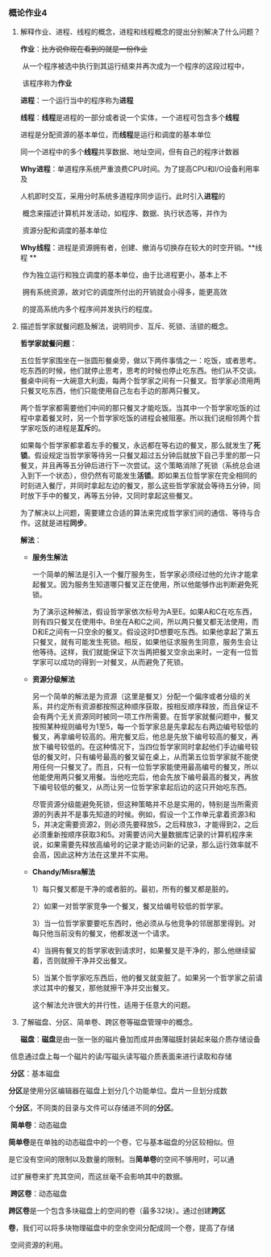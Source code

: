 ### 概论作业4

1. 解释作业、进程、线程的概念，进程和线程概念的提出分别解决了什么问题？

   **作业**：~~比方说你现在看到的就是一份作业~~

   ​           从一个程序被选中执行到其运行结束并再次成为一个程序的这段过程中，

   ​           该程序称为**作业**

   **进程**：一个运行当中的程序称为**进程**

   **线程**：**线程**是进程的一部分或者说一个实体，一个进程可包含多个**线程**

   ​           进程是分配资源的基本单位，而**线程**是运行和调度的基本单位

   ​           同一个进程中的多个**线程**共享数据、地址空间，但有自己的程序计数器

   **Why进程**：单道程序系统严重浪费CPU时间。为了提高CPU和I/O设备利用率及

   ​                    人机即时交互，采用分时系统多道程序同步运行。此时引入**进程**的

   ​                    概念来描述计算机并发活动，如程序、数据、执行状态等，并作为

   ​                    资源分配和调度的基本单位

   **Why线程**：进程是资源拥有者，创建、撤消与切换存在较大的时空开销。**线程 **

   ​                    作为独立运行和独立调度的基本单位，由于比进程更小，基本上不

   ​                    拥有系统资源，故对它的调度所付出的开销就会小得多，能更高效

   ​                    的提高系统内多个程序间并发执行的程度。

2. 描述哲学家就餐问题及解法，说明同步、互斥、死锁、活锁的概念。

   **哲学家就餐问题**：

   ​        五位哲学家围坐在一张圆形餐桌旁，做以下两件事情之一：吃饭，或者思考。吃东西的时候，他们就停止思考，思考的时候也停止吃东西。他们从不交谈。餐桌中间有一大碗意大利面，每两个哲学家之间有一只餐叉。哲学家必须用两只餐叉吃东西，他们只能使用自己左右手边的那两只餐叉。

   ​        两个哲学家都需要他们中间的那只餐叉才能吃饭。当其中一个哲学家吃饭的过程中拿着餐叉时，另一个哲学家吃饭的进程会被阻塞。所以我们说相邻两个哲学家吃饭的进程是**互斥**的。

   ​        如果每个哲学家都拿着左手的餐叉，永远都在等右边的餐叉，那么就发生了**死锁**。假设规定当哲学家等待另一只餐叉超过五分钟后就放下自己手里的那一只餐叉，并且再等五分钟后进行下一次尝试。这个策略消除了死锁（系统总会进入到下一个状态），但仍然有可能发生**活锁**。即如果五位哲学家在完全相同的时刻进入餐厅，并同时拿起左边的餐叉，那么这些哲学家就会等待五分钟，同时放下手中的餐叉，再等五分钟，又同时拿起这些餐叉。

   ​        为了解决以上问题，需要建立合适的算法来完成哲学家们间的通信、等待与合作。这就是进程**同步**。

   **解法**：

   - **服务生解法**

     一个简单的解法是引入一个餐厅服务生，哲学家必须经过他的允许才能拿起餐叉。因为服务生知道哪只餐叉正在使用，所以他能够作出判断避免死锁。

     为了演示这种解法，假设哲学家依次标号为A至E。如果A和C在吃东西，则有四只餐叉在使用中。B坐在A和C之间，所以两只餐叉都无法使用，而D和E之间有一只空余的餐叉。假设这时D想要吃东西。如果他拿起了第五只餐叉，就有可能发生死锁。相反，如果他征求服务生同意，服务生会让他等待。这样，我们就能保证下次当两把餐叉空余出来时，一定有一位哲学家可以成功的得到一对餐叉，从而避免了死锁。

   - **资源分级解法**

     另一个简单的解法是为资源（这里是餐叉）分配一个偏序或者分级的关系，并约定所有资源都按照这种顺序获取，按相反顺序释放，而且保证不会有两个无关资源同时被同一项工作所需要。在哲学家就餐问题中，餐叉按照某种规则编号为1至5，每一个哲学家总是先拿起左右两边编号较低的餐叉，再拿编号较高的。用完餐叉后，他总是先放下编号较高的餐叉，再放下编号较低的。在这种情况下，当四位哲学家同时拿起他们手边编号较低的餐叉时，只有编号最高的餐叉留在桌上，从而第五位哲学家就不能使用任何一只餐叉了。而且，只有一位哲学家能使用最高编号的餐叉，所以他能使用两只餐叉用餐。当他吃完后，他会先放下编号最高的餐叉，再放下编号较低的餐叉，从而让另一位哲学家拿起后边的这只开始吃东西。

     尽管资源分级能避免死锁，但这种策略并不总是实用的，特别是当所需资源的列表并不是事先知道的时候。例如，假设一个工作单元拿着资源3和5，并决定需要资源2，则必须先要释放5，之后释放3，才能得到2，之后必须重新按顺序获取3和5。对需要访问大量数据库记录的计算机程序来说，如果需要先释放高编号的记录才能访问新的记录，那么运行效率就不会高，因此这种方法在这里并不实用。

   - **Chandy/Misra解法**

     1）每只餐叉都是干净的或者脏的。最初，所有的餐叉都是脏的。

     2）如果一对哲学家竞争一个餐叉，餐叉给编号较低的哲学家。

     3）当一位哲学家要要吃东西时，他必须从与他竞争的邻居那里得到。对每只他当前没有的餐叉，他都发送一个请求。

     4）当拥有餐叉的哲学家收到请求时，如果餐叉是干净的，那么他继续留着，否则就擦干净并交出餐叉。

     5）当某个哲学家吃东西后，他的餐叉就变脏了。如果另一个哲学家之前请求过其中的餐叉，那他就擦干净并交出餐叉。

     这个解法允许很大的并行性，适用于任意大的问题。

3. 了解磁盘、分区、简单卷、跨区卷等磁盘管理中的概念。

   **磁盘**：**磁盘**是由一张一张的磁片叠加而成并由薄磁膜封装起来磁介质存储设备

​                  信息通过盘上每一个磁片的读/写磁头读写磁介质表面来进行读取和存储

​       **分区**：基本磁盘

​                  **分区**是使用分区编辑器在磁盘上划分几个功能单位。盘片一旦划分成数

​                  个**分区**，不同类的目录与文件可以存储进不同的**分区**。

​       **简单卷**：动态磁盘

​                  **简单卷**是在单独的动态磁盘中的一个卷，它与基本磁盘的分区较相似。但 

​                  是它没有空间的限制以及数量的限制。当**简单卷**的空间不够用时，可以通

​                  过扩展卷来扩充其空间，而这丝毫不会影响其中的数据。

​       **跨区卷**：动态磁盘

​                  **跨区卷**是一个包含多块磁盘上的空间的卷（最多32块）。通过创建**跨区**

​                  **卷**，我们可以将多块物理磁盘中的空余空间分配成同一个卷，提高了存储

​                  空间资源的利用。

​                   